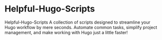 # Helpful-Hugo-Scripts
Helpful-Hugo-Scripts A collection of scripts designed to streamline your Hugo workflow by mere seconds. Automate common tasks, simplify project management, and make working with Hugo just a little faster!
